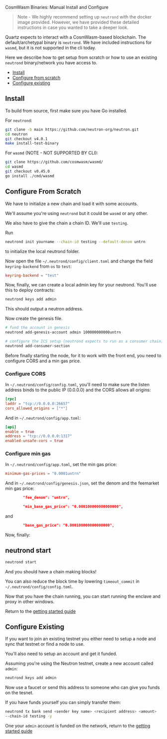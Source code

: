   CosmWasm Binaries: Manual Install and Configure

> Note - We highly recommend setting up `neutrond` with the docker image provided. However, we have provided these detailed instructions in case you wanted to take a deeper look.

Quartz expects to interact with a CosmWasm-based blockchain. 
The default/archetypal binary is `neutrond`. We have included instructions for `wasmd`, but it is not supported in the cli today.

Here we describe how to get setup from scratch or how to use an existing `neutrond`
binary/network you have access to.

- [Install](#install)
- [Configure from scratch](#configure-from-scratch)
- [Configure existing](#configure-existing)

## Install

To build from source, first make sure you have Go installed.

For `neutrond`:

```bash
git clone -b main https://github.com/neutron-org/neutron.git
cd neutron
git checkout v4.0.1
make install-test-binary
```

For `wasmd` (NOTE - NOT SUPPORTED BY CLI):

```bash
git clone https://github.com/cosmwasm/wasmd/
cd wasmd
git checkout v0.45.0
go install ./cmd/wasmd
```

## Configure From Scratch

We have to initialize a new chain and load it with some accounts.

We'll assume you're using `neutrond` but it could be `wasmd` or any other.

We also have to give the chain a chain ID. We'll use `testing`.

Run 

```bash
neutrond init yourname --chain-id testing --default-denom untrn
```

to initialize the local neutrond folder.

Now open the file `~/.neutrond/config/client.toml` and change the field
`keyring-backend` from `os` to `test`:

```toml 
keyring-backend = "test" 
```

Now, finally, we can create a local admin key for your neutrond. You'll use this to
deploy contracts:

```bash 
neutrond keys add admin 
```

This should output a neutron address. 

Now create the genesis file.

```bash 
# fund the account in genesis 
neutrond add-genesis-account admin 100000000000untrn

# configure the ICS setup (neutrond expects to run as a consumer chain)
neutrond add-consumer-section
```

Before finally starting the node, for it to work with the front end, you need to
configure CORS and a min gas price.

### Configure CORS

In `~/.neutrond/config/config.toml`, you'll need to make sure the listen address
binds to the public IP (0.0.0.0) and the CORS allows all origins:

```toml 
[rpc] 
laddr = "tcp://0.0.0.0:26657" 
cors_allowed_origins = ["*"] 
```

And in `~/.neutrond/config/app.toml`:

```toml 
[api] 
enable = true 
address = "tcp://0.0.0.0:1317" 
enabled-unsafe-cors = true 
```

### Configure min gas

In `~/.neutrond/config/app.toml`, set the min gas price:

```toml
minimum-gas-prices = "0.0001untrn"
```

And in `~/.neutrond/config/genesis.json`, set the denom and the feemarket min gas price:

```json
        "fee_denom": "untrn", 
```

```json
        "min_base_gas_price": "0.000100000000000000",
```

and 

```json
        "base_gas_price": "0.000100000000000000",
```

Now, finally:

## neutrond start

```bash 
neutrond start 
```

And you should have a chain making blocks!

You can also reduce the block time by lowering `timeout_commit` in
`~/.neutrond/config/config.toml`.

Now that you have the chain running, you can start running the enclave and proxy
in other windows.

Return to the [getting started guide](/docs/getting_started.md#installation)

## Configure Existing

If you want to join an existing testnet you either need to setup a node and 
sync that testnet or find a node to use.

You'll also need to setup an account and get it funded.

Assuming you're using the Neutron testnet, create a new account called `admin`:

```bash
neutrond keys add admin
```

Now use a faucet or send this address to someone who can give you funds on the tesnet. 

If you have funds yourself you can simply transfer them:

```bash 
neutrond tx bank send <sender key name> <recipient address> <amount>
--chain-id testing -y 
```

One your `admin` account is funded on the network, return to the [getting started guide](/docs/getting_started.md#installation)
